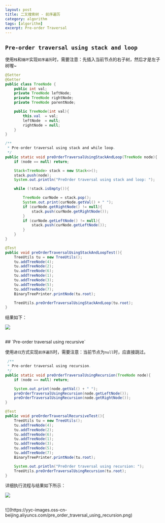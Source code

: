 ```yaml
---
layout: post
title: 二叉搜索树 - 前序遍历
category: algorithm
tags: [algorithm]
excerpt: Pre-order Traversal
---
```


## `Pre-order traversal using stack and loop`  

使用`栈`和`循环`实现`前序遍历`时，需要注意：先插入当前节点的右子树，然后才是左子树喔~  


``` java
@Setter
@Getter
public class TreeNode {
    public int val;
    private TreeNode leftNode;
    private TreeNode rightNode;
    private TreeNode parentNode;

    public TreeNode(int val){
        this.val  = val;
        leftNode  = null;
        rightNode = null;
    }
}

/**
 * Pre-order traversal using stack and while loop.
 */
public static void preOrderTraversalUsingStackAndLoop(TreeNode node){
    if (node == null) return;

    Stack<TreeNode> stack = new Stack<>();
    stack.push(node);
    System.out.println("PreOrder traversal using stack and loop: ");

    while (!stack.isEmpty()){

        TreeNode curNode = stack.pop();
        System.out.print(curNode.getVal() + " ");
        if (curNode.getRightNode() != null){
            stack.push(curNode.getRightNode());
        }
        if (curNode.getLeftNode() != null){
            stack.push(curNode.getLeftNode());
        }
    }
}

@Test
public void preOrderTraversalUsingStackAndLoopTest(){
    TreeUtils tu = new TreeUtils();
    tu.addTreeNode(4);
    tu.addTreeNode(2);
    tu.addTreeNode(6);
    tu.addTreeNode(1);
    tu.addTreeNode(3);
    tu.addTreeNode(5);
    tu.addTreeNode(7);
    BinaryTreePrinter.printNode(tu.root);

    TreeUtils.preOrderTraversalUsingStackAndLoop(tu.root);
}
```

结果如下：  

![](https://yyc-images.oss-cn-beijing.aliyuncs.com/pre_order_traversal_using_stack_and_loop.png)

<br>
## `Pre-order traversal using recursive`  

使用`递归`方式实现`前序遍历`时，需要注意：当前节点为`null`时，应直接跳过。  

``` java
 /**
 * Pre-order traversal using recursion.
 */
public static void preOrderTraversalUsingRecursion(TreeNode node){
    if (node == null) return;

    System.out.print(node.getVal() + " ");
    preOrderTraversalUsingRecursion(node.getLeftNode());
    preOrderTraversalUsingRecursion(node.getRightNode());
}

@Test
public void preOrderTraversalRecursiveTest(){
    TreeUtils tu = new TreeUtils();
    tu.addTreeNode(4);
    tu.addTreeNode(2);
    tu.addTreeNode(6);
    tu.addTreeNode(1);
    tu.addTreeNode(3);
    tu.addTreeNode(5);
    tu.addTreeNode(7);
    BinaryTreePrinter.printNode(tu.root);

    System.out.println("PreOrder traversal using recursion: ");
    TreeUtils.preOrderTraversalUsingRecursion(tu.root);
}
```

详细执行流程与结果如下所示：  

![](https://yyc-images.oss-cn-beijing.aliyuncs.com/pre_order_traversal_recursively.png)

<br>
![](https://yyc-images.oss-cn-beijing.aliyuncs.com/pre_order_traversal_using_recursion.png)
